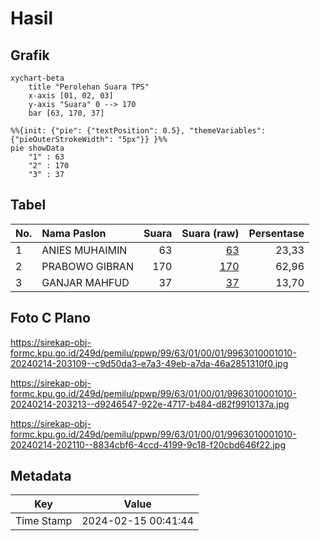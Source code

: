 # Hasil

## Grafik

```mermaid
xychart-beta
    title "Perolehan Suara TPS"
    x-axis [01, 02, 03]
    y-axis "Suara" 0 --> 170
    bar [63, 170, 37]
```

```mermaid
%%{init: {"pie": {"textPosition": 0.5}, "themeVariables": {"pieOuterStrokeWidth": "5px"}} }%%
pie showData
    "1" : 63
    "2" : 170
    "3" : 37
```

## Tabel

| No. | Nama Paslon    | Suara | Suara (raw) | Persentase |
|:--- |:-------------- | -----:| -----------:| ----------:|
| 1   | ANIES MUHAIMIN | 63    | [63][p-1]   | 23,33      |
| 2   | PRABOWO GIBRAN | 170   | [170][p-2]  | 62,96      |
| 3   | GANJAR MAHFUD  | 37    | [37][p-3]   | 13,70      |


[p-1]: https://github.com/gigit-pemilu/pemilu-2024-99-luar-negeri/blob/main/pilpres/hitung-suara/sub/99-luar-negeri/sub/63-kuching-malaysia/sub/01-kuching-malaysia/sub/0001-kuching-malaysia/sub/010-ksk-005/sub/paslon-1.txt
[p-2]: https://github.com/gigit-pemilu/pemilu-2024-99-luar-negeri/blob/main/pilpres/hitung-suara/sub/99-luar-negeri/sub/63-kuching-malaysia/sub/01-kuching-malaysia/sub/0001-kuching-malaysia/sub/010-ksk-005/sub/paslon-2.txt
[p-3]: https://github.com/gigit-pemilu/pemilu-2024-99-luar-negeri/blob/main/pilpres/hitung-suara/sub/99-luar-negeri/sub/63-kuching-malaysia/sub/01-kuching-malaysia/sub/0001-kuching-malaysia/sub/010-ksk-005/sub/paslon-3.txt

## Foto C Plano

https://sirekap-obj-formc.kpu.go.id/249d/pemilu/ppwp/99/63/01/00/01/9963010001010-20240214-203109--c9d50da3-e7a3-49eb-a7da-46a2851310f0.jpg

https://sirekap-obj-formc.kpu.go.id/249d/pemilu/ppwp/99/63/01/00/01/9963010001010-20240214-203213--d9246547-922e-4717-b484-d82f9910137a.jpg

https://sirekap-obj-formc.kpu.go.id/249d/pemilu/ppwp/99/63/01/00/01/9963010001010-20240214-202110--8834cbf6-4ccd-4199-9c18-f20cbd646f22.jpg


## Metadata

| Key        | Value               |
| ---------- | ------------------- |
| Time Stamp | 2024-02-15 00:41:44 |




